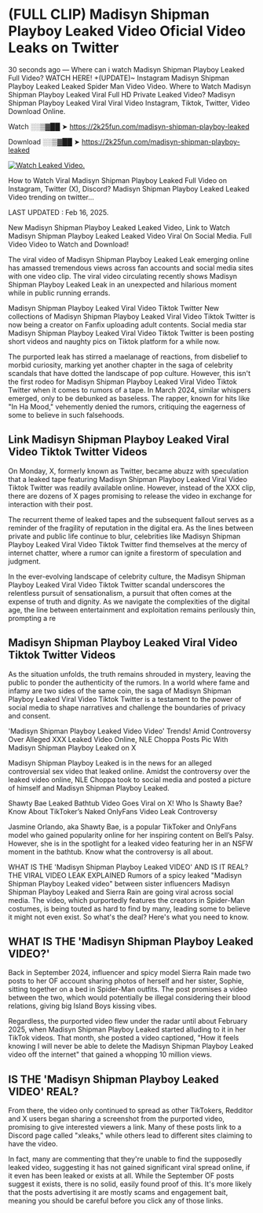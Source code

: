 # (FULL CLIP) Madisyn Shipman Playboy Leaked Video Oficial Video Leaks on Twitter

30 seconds ago — Where can i watch Madisyn Shipman Playboy Leaked Full Video? WATCH HERE! +(UPDATE)~ Instagram Madisyn Shipman Playboy Leaked Leaked Spider Man Video Video. Where to Watch Madisyn Shipman Playboy Leaked Viral Full HD Private Leaked Video? Madisyn Shipman Playboy Leaked Viral Viral Video Instagram, Tiktok, Twitter, Video Download Online.

Watch ░░▒▓██ ➤ https://2k25fun.com/madisyn-shipman-playboy-leaked

Download ░░▒▓██ ➤ https://2k25fun.com/madisyn-shipman-playboy-leaked

[![Watch Leaked Video.](https://miro.medium.com/v2/resize:fit:828/format:webp/1*cilzJN44JGOrTw9NJCrNHA.gif "Watch Leaked Video")](https://2k25fun.com/madisyn-shipman-playboy-leaked)

How to Watch Viral Madisyn Shipman Playboy Leaked Full Video on Instagram, Twitter (X), Discord? Madisyn Shipman Playboy Leaked Leaked Video trending on twitter...

LAST UPDATED : Feb 16, 2025.

New Madisyn Shipman Playboy Leaked Leaked Video, Link to Watch Madisyn Shipman Playboy Leaked Leaked Video Viral On Social Media. Full Video Video to Watch and Download!

The viral video of Madisyn Shipman Playboy Leaked Leak emerging online has amassed tremendous views across fan accounts and social media sites with one video clip. The viral video circulating recently shows Madisyn Shipman Playboy Leaked Leak in an unexpected and hilarious moment while in public running errands.

Madisyn Shipman Playboy Leaked Viral Video Tiktok Twitter New collections of Madisyn Shipman Playboy Leaked Viral Video Tiktok Twitter is now being a creator on Fanfix uploading adult contents. Social media star Madisyn Shipman Playboy Leaked Viral Video Tiktok Twitter is been posting short videos and naughty pics on Tiktok platform for a while now.

The purported leak has stirred a maelanage of reactions, from disbelief to morbid curiosity, marking yet another chapter in the saga of celebrity scandals that have dotted the landscape of pop culture. However, this isn't the first rodeo for Madisyn Shipman Playboy Leaked Viral Video Tiktok Twitter when it comes to rumors of a tape. In March 2024, similar whispers emerged, only to be debunked as baseless. The rapper, known for hits like "In Ha Mood," vehemently denied the rumors, critiquing the eagerness of some to believe in such falsehoods.

## Link Madisyn Shipman Playboy Leaked Viral Video Tiktok Twitter Videos

On Monday, X, formerly known as Twitter, became abuzz with speculation that a leaked tape featuring Madisyn Shipman Playboy Leaked Viral Video Tiktok Twitter was readily available online. However, instead of the XXX clip, there are dozens of X pages promising to release the video in exchange for interaction with their post.

The recurrent theme of leaked tapes and the subsequent fallout serves as a reminder of the fragility of reputation in the digital era. As the lines between private and public life continue to blur, celebrities like Madisyn Shipman Playboy Leaked Viral Video Tiktok Twitter find themselves at the mercy of internet chatter, where a rumor can ignite a firestorm of speculation and judgment.

In the ever-evolving landscape of celebrity culture, the Madisyn Shipman Playboy Leaked Viral Video Tiktok Twitter scandal underscores the relentless pursuit of sensationalism, a pursuit that often comes at the expense of truth and dignity. As we navigate the complexities of the digital age, the line between entertainment and exploitation remains perilously thin, prompting a re

##  Madisyn Shipman Playboy Leaked Viral Video Tiktok Twitter Videos

As the situation unfolds, the truth remains shrouded in mystery, leaving the public to ponder the authenticity of the rumors. In a world where fame and infamy are two sides of the same coin, the saga of Madisyn Shipman Playboy Leaked Viral Video Tiktok Twitter is a testament to the power of social media to shape narratives and challenge the boundaries of privacy and consent.

'Madisyn Shipman Playboy Leaked Video Video' Trends! Amid Controversy Over Alleged XXX Leaked Video Online, NLE Choppa Posts Pic With Madisyn Shipman Playboy Leaked on X

Madisyn Shipman Playboy Leaked is in the news for an alleged controversial sex video that leaked online. Amidst the controversy over the leaked video online, NLE Choppa took to social media and posted a picture of himself and Madisyn Shipman Playboy Leaked.

Shawty Bae Leaked Bathtub Video Goes Viral on X! Who Is Shawty Bae? Know About TikToker’s Naked OnlyFans Video Leak Controversy

Jasmine Orlando, aka Shawty Bae, is a popular TikToker and OnlyFans model who gained popularity online for her inspiring content on Bell’s Palsy. However, she is in the spotlight for a leaked video featuring her in an NSFW moment in the bathtub. Know what the controversy is all about.

WHAT IS THE 'Madisyn Shipman Playboy Leaked VIDEO' AND IS IT REAL? THE VIRAL VIDEO LEAK EXPLAINED Rumors of a spicy leaked "Madisyn Shipman Playboy Leaked video" between sister influencers Madisyn Shipman Playboy Leaked and Sierra Rain are going viral across social media. The video, which purportedly features the creators in Spider-Man costumes, is being touted as hard to find by many, leading some to believe it might not even exist. So what's the deal? Here's what you need to know.

## WHAT IS THE 'Madisyn Shipman Playboy Leaked VIDEO?'

Back in September 2024, influencer and spicy model Sierra Rain made two posts to her OF account sharing photos of herself and her sister, Sophie, sitting together on a bed in Spider-Man outfits. The post promises a video between the two, which would potentially be illegal considering their blood relations, giving big Island Boys kissing vibes.

Regardless, the purported video flew under the radar until about February 2025, when Madisyn Shipman Playboy Leaked started alluding to it in her TikTok videos. That month, she posted a video captioned, "How it feels knowing I will never be able to delete the Madisyn Shipman Playboy Leaked video off the internet" that gained a whopping 10 million views.

## IS THE 'Madisyn Shipman Playboy Leaked VIDEO' REAL?

From there, the video only continued to spread as other TikTokers, Redditor and X users began sharing a screenshot from the purported video, promising to give interested viewers a link. Many of these posts link to a Discord page called "xleaks," while others lead to different sites claiming to have the video.

In fact, many are commenting that they're unable to find the supposedly leaked video, suggesting it has not gained significant viral spread online, if it even has been leaked or exists at all. While the September OF posts suggest it exists, there is no solid, easily found proof of this. It's more likely that the posts advertising it are mostly scams and engagement bait, meaning you should be careful before you click any of those links.